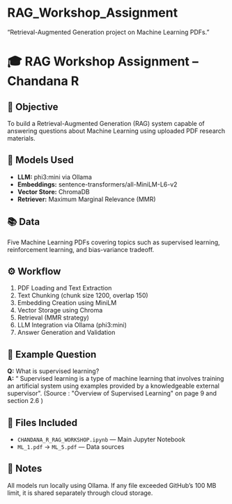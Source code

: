 # RAG_Workshop_Assignment
“Retrieval-Augmented Generation project on Machine Learning PDFs.”

# 🎓 RAG Workshop Assignment – Chandana R

## 🧠 Objective
To build a Retrieval-Augmented Generation (RAG) system capable of answering questions about Machine Learning using uploaded PDF research materials.

## 🧩 Models Used
- **LLM:** phi3:mini via Ollama
- **Embeddings:** sentence-transformers/all-MiniLM-L6-v2
- **Vector Store:** ChromaDB
- **Retriever:** Maximum Marginal Relevance (MMR)

## 📚 Data
Five Machine Learning PDFs covering topics such as supervised learning, reinforcement learning, and bias-variance tradeoff.

## ⚙️ Workflow
1. PDF Loading and Text Extraction  
2. Text Chunking (chunk size 1200, overlap 150)  
3. Embedding Creation using MiniLM  
4. Vector Storage using Chroma  
5. Retrieval (MMR strategy)  
6. LLM Integration via Ollama (phi3:mini)  
7. Answer Generation and Validation  

## 💬 Example Question
**Q:** What is supervised learning?  
**A:** “ Supervised learning is a type of machine learning that involves training an artificial system using examples provided by a knowledgeable external supervisor". 
(Source : "Overview of Supervised Learning" on page 9 and section 2.6 )

## 🧾 Files Included
- `CHANDANA_R_RAG_WORKSHOP.ipynb` — Main Jupyter Notebook  
- `ML_1.pdf` → `ML_5.pdf` — Data sources  

## 🔗 Notes
All models run locally using Ollama. If any file exceeded GitHub’s 100 MB limit, it is shared separately through cloud storage.
